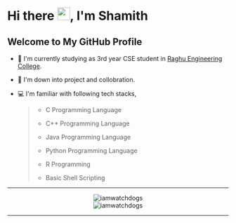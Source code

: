 # Hi there <img src="https://github.com/TheDudeThatCode/TheDudeThatCode/blob/master/Assets/Hi.gif" width="29">, I'm Shamith <img src="https://visitor-badge.laobi.icu/badge?page_id=iamwatchdogs.iamwatchdogs" alt="" align="right" />

## Welcome to My GitHub Profile

- 🏫 I'm currently studying as 3rd year CSE student in [Raghu Engineering College](https://raghuenggcollege.com/ "visit my college website").
- 🤩 I'm down into project and collobration.
- 💻 I'm familiar with following tech stacks,

  > - C Programming Language
  > 
  > - C++ Programming Language
  > 
  >- Java Programming Language
  >
  > - Python Programming Language
  > 
  > - R Programming
  > 
  > - Basic Shell Scripting

---

<div align="center">
  <img src="https://github-readme-stats.vercel.app/api/top-langs/?username=iamwatchdogs&layout=compact" alt="iamwatchdogs"/>
  <br />
  <img src="https://github-readme-stats.vercel.app/api?username=iamwatchdogs&show_icons=true" alt="iamwatchdogs" />
</div>
 
---
